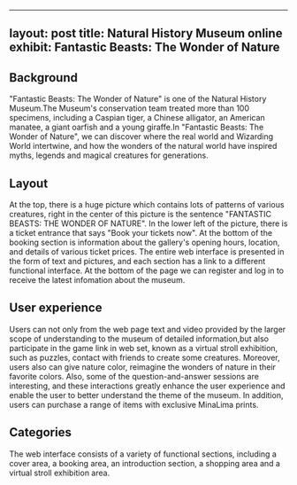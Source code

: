 ------
layout: post
title:  Natural History Museum online exhibit: Fantastic Beasts: The Wonder of Nature
------
## Background
"Fantastic Beasts: The Wonder of Nature" is one of the Natural History Museum.The Museum's conservation team treated more than 100 specimens, including a Caspian tiger, a Chinese alligator, an American manatee, a giant oarfish and a young giraffe.In "Fantastic Beasts: The Wonder of Nature", we can discover where the real world and Wizarding World intertwine, and how the wonders of the natural world have inspired myths, legends and magical creatures for generations.

## Layout
At the top, there is a huge picture which contains lots of patterns of various creatures, right in the center of this picture is the sentence "FANTASTIC BEASTS: THE WONDER OF NATURE". In the lower left of the picture, there is a ticket entrance that says "Book your tickets now". At the bottom of the booking section is information about the gallery's opening hours, location, and details of various ticket prices. The entire web interface is presented in the form of text and pictures, and each section has a link to a different functional interface. At the bottom of the page we can register and log in to receive the latest infomation about the museum.

## User experience
Users can not only from the web page text and video provided by the larger scope of understanding to the museum of detailed information,but also participate in the game link in web set, known as a virtual stroll exhibition, such as puzzles, contact with friends to create some creatures. Moreover, users also can give nature color, reimagine the wonders of nature in their favorite colors. Also, some of the question-and-answer sessions are interesting, and these interactions greatly enhance the user experience and enable the user to better understand the theme of the museum. In addition, users can purchase a range of items with exclusive MinaLima prints.

## Categories
The web interface consists of a variety of functional sections, including a cover area, a booking area, an introduction section, a shopping area and a virtual stroll exhibition area.
